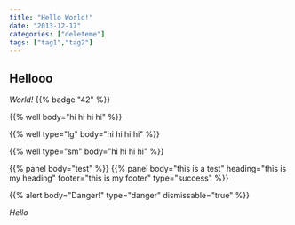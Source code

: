 ```yaml
---
title: "Hello World!"
date: "2013-12-17"
categories: ["deleteme"]
tags: ["tag1","tag2"]
---
```


## Hellooo

*World!* {{% badge "42" %}}

{{% well body="hi hi hi hi" %}}

{{% well type="lg" body="hi hi hi hi" %}}

{{% well type="sm" body="hi hi hi hi" %}}

{{% panel body="test" %}}
{{% panel body="this is a test" heading="this is my heading" footer="this is my footer" type="success" %}}

{{% alert body="Danger!" type="danger" dismissable="true" %}}

*Hello*
